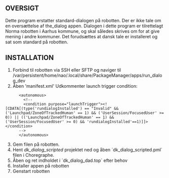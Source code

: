 ## OVERSIGT

Dette program erstatter standard-dialogen på robotten.
Der er ikke tale om en oversættelse af the_dialog appen.
Dialogen i dette program er tilrettelagt Norma robotten i Aarhus kommune, og skal således skrives om for at give mening i andre kommuner.
Det forudsættes at dansk tale er installeret og sat som standard på robotten.

## INSTALLATION

1. Forbind til robotten via SSH eller SFTP og naviger til /var/persistent/home/nao/.local/share/PackageManager/apps/run_dialog_dev
2. Åben 'manifest.xml' Udkommenter launch trigger condition:
```
      <autonomous>
        <!--
        <condition purpose="launchTrigger"><![CDATA[(type('rundialogInstalled') == "Invalid" && ('Launchpad/ZoneOfTrackedHuman' == 1) && ('UserSession/FocusedUser' >= 0)) || (('Launchpad/ZoneOfTrackedHuman' == 1) && ('UserSession/FocusedUser' >= 0) && 'rundialogInstalled'==1)]]></condition>
      -->
      </autonomous>
```
3. Gem filen på robotten.
4. Hent _dk_dialog_scripted_ projektet ned og åben ´dk_dialog_scripted.pml´ filen i Choregraphe.
5. Åben og ret indholdet i ´dk_dialog_dad.top´ efter behov
6. Installer appen på robotten
7. Genstart robotten
